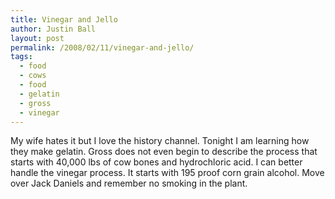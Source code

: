 ```yaml
---
title: Vinegar and Jello
author: Justin Ball
layout: post
permalink: /2008/02/11/vinegar-and-jello/
tags:
  - food
  - cows
  - food
  - gelatin
  - gross
  - vinegar
---
```


My wife hates it but I love the history channel. Tonight I am learning how they make gelatin. Gross does not even begin to describe the process that starts with 40,000 lbs of cow bones and hydrochloric acid. I can better handle the vinegar process. It starts with 195 proof corn grain alcohol. Move over Jack Daniels and remember no smoking in the plant.
